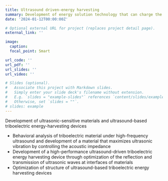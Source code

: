 ```yaml
---
title: Ultrasound driven-energy harvesting
summary: Development of energy solution technology that can charge the batteries of implantable medical devices without replacement surgery through ultrasound-based triboelectric energy harvesting
date: '2024-01-12T00:00:00Z'

# Optional external URL for project (replaces project detail page).
external_link: ''

image:
  caption:   
  focal_point: Smart

url_code: ''
url_pdf: ''
url_slides: ''
url_video: ''

# Slides (optional).
#   Associate this project with Markdown slides.
#   Simply enter your slide deck's filename without extension.
#   E.g. `slides = "example-slides"` references `content/slides/example-slides.md`.
#   Otherwise, set `slides = ""`.
# slides: example
---
```


Development of ultrasonic-sensitive materials and ultrasound-based triboelectric energy-harvesting devices
- Behavioral analysis of triboelectric material under high-frequency ultrasound and development of a material that maximizes ultrasonic vibration by controlling the acoustic impedance
- Development of a high-performance ultrasound-driven triboelectric energy harvesting device through optimization of the reflection and transmission of ultrasonic waves at interfaces of materials
- Optimization of structure of ultrasound-based triboelectric energy harvesting devices
